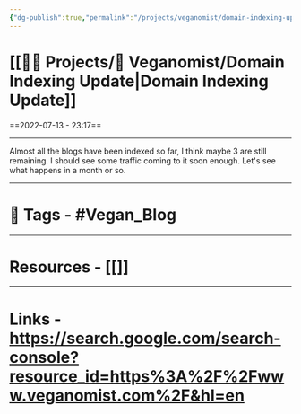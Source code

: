 ```yaml
---
{"dg-publish":true,"permalink":"/projects/veganomist/domain-indexing-update/","dgPassFrontmatter":true,"noteIcon":"3","created":"2023-11-14T21:08:36.904+05:30","updated":"2024-02-26T02:52:11.022+05:30"}
---
```


# [[👷🏻 Projects/🌵 Veganomist/Domain Indexing Update\|Domain Indexing Update]]
==2022-07-13 - 23:17==

---
Almost all the blogs have been indexed so far, I think maybe 3 are still remaining.
I should see some traffic coming to it soon enough.
Let's see what happens in a month or so.

---
# 🧶 Tags - #Vegan_Blog 

---
# Resources - [[]]
---
# Links - https://search.google.com/search-console?resource_id=https%3A%2F%2Fwww.veganomist.com%2F&hl=en